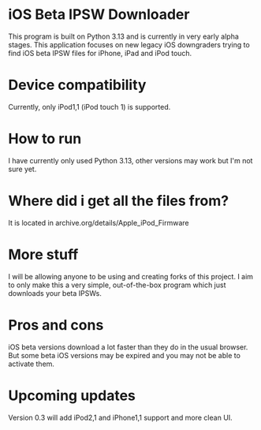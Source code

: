 # iOS Beta IPSW Downloader

This program is built on Python 3.13 and is currently in very early alpha stages. This application focuses on new legacy iOS downgraders trying to find iOS beta IPSW files for iPhone, iPad and iPod touch.

# Device compatibility

Currently, only iPod1,1 (iPod touch 1) is supported. 

# How to run

I have currently only used Python 3.13, other versions may work but I'm not sure yet.

# Where did i get all the files from?

It is located in archive.org/details/Apple_iPod_Firmware

# More stuff

I will be allowing anyone to be using and creating forks of this project. I aim to only make this a very simple, out-of-the-box program which just downloads your beta IPSWs.


# Pros and cons

iOS beta versions download a lot faster than they do in the usual browser. But some beta iOS versions may be expired and you may not be able to activate them.

# Upcoming updates

Version 0.3 will add iPod2,1 and iPhone1,1 support and more clean UI.

